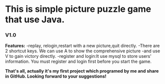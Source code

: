 # This is simple picture puzzle game that use Java.


### V1.0
**Features:**
-replay, relogin,restart with a new picture,quit directly.
  -There are 2 shortcut keys. We can use A to show the comprehensive picture 
  -and use V to gain victory directly.
  -register and login:It use mysql to store users' information. You must register and login first before you start the game.
  

**That's all, actually it's my first project which programed by me and share in GitHub. Looking forward to your suggestions!**
